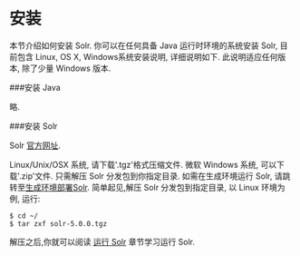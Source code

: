 # 安装

本节介绍如何安装 Solr. 你可以在任何具备 Java 运行时环境的系统安装 Solr, 目前包含 Linux, OS X, Windows系统安装说明, 详细说明如下. 此说明适应任何版本, 除了少量 Windows 版本.

###安装 Java

略.

###安装 Solr

Solr [官方网址](http://lucene.apache.org/solr/).

Linux/Unix/OSX 系统, 请下载'.tgz'格式压缩文件. 微软 Windows 系统, 可以下载'.zip'文件.
只需解压 Solr 分发包到你指定目录. 如需在生成环境运行 Solr, 请跳转至[生成环境部署Solr](). 简单起见,解压 Solr 分发包到指定目录, 以 Linux 环境为例, 运行:

    $ cd ~/
    $ tar zxf solr-5.0.0.tgz

解压之后,你就可以阅读 [运行 Solr](running.md) 章节学习运行 Solr.